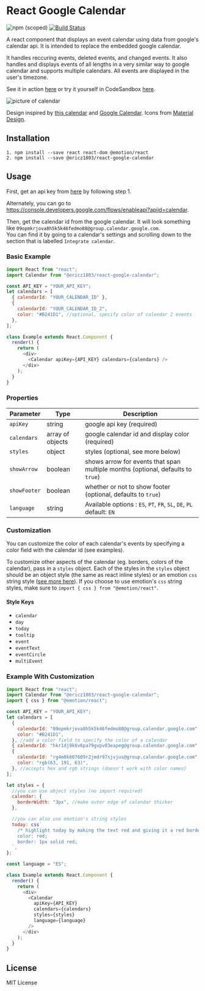 # React Google Calendar

![npm (scoped)](https://img.shields.io/npm/v/@ericz1803/react-google-calendar) [![Build Status](https://travis-ci.com/ericz1803/react-google-calendar.svg?token=kgRjisW2saVwCyBzYyN5&branch=master)](https://travis-ci.com/ericz1803/react-google-calendar)

A react component that displays an event calendar using data from google's calendar api. It is intended to replace the embedded google calendar.

It handles reccuring events, deleted events, and changed events. It also handles and displays events of all lengths in a very similar way to google calendar and supports multiple calendars. All events are displayed in the user's timezone.

See it in action [here](https://ericz1803.github.io/react-test-calendar/) or try it yourself in CodeSandbox [here](https://codesandbox.io/s/kind-davinci-12qze).

![picture of calendar](example.png)

Design inspired by [this calendar](https://codepen.io/knyttneve/pen/QVqyNg) and [Google Calendar](https://www.google.com/calendar). Icons from [Material Design](https://material.io/resources/icons/?style=baseline).

## Installation

```
1. npm install --save react react-dom @emotion/react
2. npm install --save @ericz1803/react-google-calendar
```

## Usage

First, get an api key from [here](https://developers.google.com/calendar/quickstart/js) by following step 1.

Alternately, you can go to https://console.developers.google.com/flows/enableapi?apiid=calendar.

Then, get the calendar id from the google calendar. It will look something like `09opmkrjova8h5k5k46fedmo88@group.calendar.google.com`.  
You can find it by going to a calendar's settings and scrolling down to the section that is labelled `Integrate calendar`.

### Basic Example

```js
import React from "react";
import Calendar from "@ericz1803/react-google-calendar";

const API_KEY = "YOUR_API_KEY";
let calendars = [
  { calendarId: "YOUR_CALENDAR_ID" },
  {
    calendarId: "YOUR_CALENDAR_ID_2",
    color: "#B241D1", //optional, specify color of calendar 2 events
  },
];

class Example extends React.Component {
  render() {
    return (
      <div>
        <Calendar apiKey={API_KEY} calendars={calendars} />
      </div>
    );
  }
}
```

### Properties

| Parameter     | Type             | Description                                                                     |
|---------------|------------------|---------------------------------------------------------------------------------|
| `apiKey`      | string           | google api key (required)                                                       |
| `calendars`   | array of objects | google calendar id and display color (required)                                 |
| `styles`      | object           | styles (optional, see more below)                                               |
| `showArrow`   | boolean          | shows arrow for events that span multiple months (optional, defaults to `true`) |
| `showFooter`  | boolean          | whether or not to show footer (optional, defaults to `true`)                    |
| `language`    | string           | Available options : `ES`, `PT`, `FR`, `SL`, `DE`, `PL` default: `EN`            |

### Customization

You can customize the color of each calendar's events by specifying a color field with the calendar id (see examples).

To customize other aspects of the calendar (eg. borders, colors of the calendar), pass in a `styles` object. Each of the styles in the `styles` object should be an object style (the same as react inline styles) or an emotion `css` string style ([see more here](https://emotion.sh/docs/css-prop)). If you choose to use emotion's `css` string styles, make sure to `import { css } from "@emotion/react"`.

#### Style Keys

- `calendar`
- `day`
- `today`
- `tooltip`
- `event`
- `eventText`
- `eventCircle`
- `multiEvent`

### Example With Customization

```js
import React from "react";
import Calendar from "@ericz1803/react-google-calendar";
import { css } from "@emotion/react";

const API_KEY = "YOUR_API_KEY";
let calendars = [
  {
    calendarId: "09opmkrjova8h5k5k46fedmo88@group.calendar.google.com",
    color: "#B241D1",
  }, //add a color field to specify the color of a calendar
  { calendarId: "hkr1dj9k6v6pa79gvpv03eapeg@group.calendar.google.com" }, //without a specified color, it defaults to blue (#4786ff)
  {
    calendarId: "rg4m0k607609r2jmdr97sjvjus@group.calendar.google.com",
    color: "rgb(63, 191, 63)",
  }, //accepts hex and rgb strings (doesn't work with color names)
];

let styles = {
  //you can use object styles (no import required)
  calendar: {
    borderWidth: "3px", //make outer edge of calendar thicker
  },

  //you can also use emotion's string styles
  today: css`
    /* highlight today by making the text red and giving it a red border */
    color: red;
    border: 1px solid red;
  `,
};

const language = "ES";

class Example extends React.Component {
  render() {
    return (
      <div>
        <Calendar
          apiKey={API_KEY}
          calendars={calendars}
          styles={styles}
          language={language}
        />
      </div>
    );
  }
}
```

## License

MIT License
